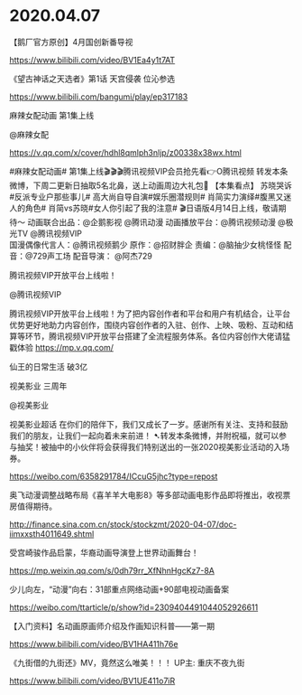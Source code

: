# 2020.04.07

【鹅厂官方原创】4月国创新番导视

https://www.bilibili.com/video/BV1Ea4y1t7AT

 
 《望古神话之天选者》第1话 天宫侵袭 位沁参选

https://www.bilibili.com/bangumi/play/ep317183

麻辣女配动画  第1集上线

 @麻辣女配 

https://v.qq.com/x/cover/hdhl8qmlph3nljp/z00338x38wx.html

#麻辣女配动画# 第1集上线🎬🎬🎬腾讯视频VIP会员抢先看👉O腾讯视频 转发本条微博，下周二更新日抽取5名北鼻，送上动画周边大礼包🎁
【本集看点】
苏晓哭诉#反派专业户那些事儿#
高大尚自导自演#娱乐圈潜规则#
肖简实力演绎#腹黑又迷人的角色#
肖简vs苏晓#女人你引起了我的注意#
🎬日语版4月14日上线，敬请期待～
动画联合出品：@企鹅影视 @腾讯动漫
动画播放平台：@腾讯视频动漫  @极光TV @腾讯视频VIP  
国漫偶像代言人：@腾讯视频鹅少
原作：@招财胖企
责编：@脑抽少女桃怪怪
配音：@729声工场
配音导演： @阿杰729


腾讯视频VIP开放平台上线啦！ 

@腾讯视频VIP   

腾讯视频VIP开放平台上线啦！为了把内容创作者和平台和用户有机结合，让平台优势更好地助力内容创作，围绕内容创作者的入驻、创作、上映、吸粉、互动和结算等环节，腾讯视频VIP开放平台搭建了全流程服务体系。各位内容创作大佬请猛戳体验 https://mp.v.qq.com/



仙王的日常生活 破3亿
 

视美影业 三周年

@视美影业 

视美影业超话 在你们的陪伴下，我们又成长了一岁。感谢所有关注、支持和鼓励我们的朋友，让我们一起向着未来前进！
➷转发本条微博，并附祝福，就可以参与抽奖！被抽中的小伙伴将会获得我们特别送出的一张2020视美影业活动的入场券。

https://weibo.com/6358291784/ICcuG5jhc?type=repost


 奥飞动漫调整战略布局《喜羊羊大电影8》等多部动画电影作品即将推出，收视票房值得期待。

http://finance.sina.com.cn/stock/stockzmt/2020-04-07/doc-iimxxsth4011649.shtml

受宫崎骏作品启蒙，华裔动画导演登上世界动画舞台！

https://mp.weixin.qq.com/s/0dh79rr_XfNhnHgcKz7-8A

少儿向左，“动漫”向右：31部重点网络动画+90部电视动画备案

https://weibo.com/ttarticle/p/show?id=2309404491044052926611

 【入门资料】名动画原画师介绍及作画知识科普——第一期

https://www.bilibili.com/video/BV1HA411h76e

 《九街借的九街还》MV，竟然这么唯美！！！ UP主: 重庆不夜九街

https://www.bilibili.com/video/BV1UE411o7iR